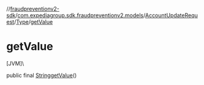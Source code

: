 //[fraudpreventionv2-sdk](../../../../index.md)/[com.expediagroup.sdk.fraudpreventionv2.models](../../index.md)/[AccountUpdateRequest](../index.md)/[Type](index.md)/[getValue](get-value.md)

# getValue

[JVM]\

public final [String](https://docs.oracle.com/javase/8/docs/api/java/lang/String.html)[getValue](get-value.md)()
